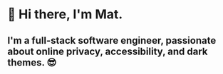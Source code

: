 # 👋 Hi there, I'm Mat.

## I'm a full-stack software engineer, passionate about online privacy, accessibility, and dark themes. 😎
